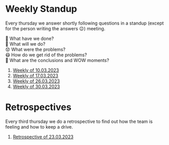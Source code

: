 # Weekly Standup

Every thursday we answer shortly following questions in a standup (except for the person writing the answers 😉) meeting.

📜 What have we done?<br>
🔮 What will we do?<br>
😟 What were the problems?<br>
😷 How do we get rid of the problems?<br>
🤯 What are the conclusions and WOW moments?<br>

1. [Weekly of 10.03.2023](23_10_03.md)
2. [Weekly of 17.03.2023](23_17_03.md)
3. [Weekly of 26.03.2023](23_26_03.md)
4. [Weekly of 30.03.2023](23_30_03.md)


# Retrospectives

Every third thursday we do a retrospective to find out how the team is feeling and how to keep a drive.

1. [Retrospective of 23.03.2023](23_23_03_retro.png)
